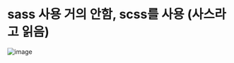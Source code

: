 # sass 사용 거의 안함, scss를 사용 (사스라고 읽음)

![image](https://github.com/hani10004/sass/assets/129706997/b6f60a48-c329-4e2f-a30a-9caaf28dbab3)
